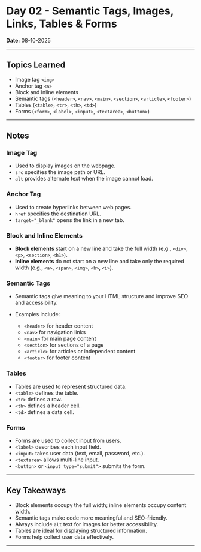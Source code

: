 # Day 02 - Semantic Tags, Images, Links, Tables & Forms

**Date:** 08-10-2025

---

## Topics Learned

* Image tag `<img>`
* Anchor tag `<a>`
* Block and Inline elements
* Semantic tags (`<header>`, `<nav>`, `<main>`, `<section>`, `<article>`, `<footer>`)
* Tables (`<table>`, `<tr>`, `<th>`, `<td>`)
* Forms (`<form>`, `<label>`, `<input>`, `<textarea>`, `<button>`)

---

## Notes

### Image Tag

* Used to display images on the webpage.
* `src` specifies the image path or URL.
* `alt` provides alternate text when the image cannot load.

### Anchor Tag

* Used to create hyperlinks between web pages.
* `href` specifies the destination URL.
* `target="_blank"` opens the link in a new tab.

### Block and Inline Elements

* **Block elements** start on a new line and take the full width (e.g., `<div>`, `<p>`, `<section>`, `<h1>`).
* **Inline elements** do not start on a new line and take only the required width (e.g., `<a>`, `<span>`, `<img>`, `<b>`, `<i>`).

### Semantic Tags

* Semantic tags give meaning to your HTML structure and improve SEO and accessibility.
* Examples include:

  * `<header>` for header content
  * `<nav>` for navigation links
  * `<main>` for main page content
  * `<section>` for sections of a page
  * `<article>` for articles or independent content
  * `<footer>` for footer content

### Tables

* Tables are used to represent structured data.
* `<table>` defines the table.
* `<tr>` defines a row.
* `<th>` defines a header cell.
* `<td>` defines a data cell.

### Forms

* Forms are used to collect input from users.
* `<label>` describes each input field.
* `<input>` takes user data (text, email, password, etc.).
* `<textarea>` allows multi-line input.
* `<button>` or `<input type="submit">` submits the form.

---

## Key Takeaways

* Block elements occupy the full width; inline elements occupy content width.
* Semantic tags make code more meaningful and SEO-friendly.
* Always include `alt` text for images for better accessibility.
* Tables are ideal for displaying structured information.
* Forms help collect user data effectively.

---

